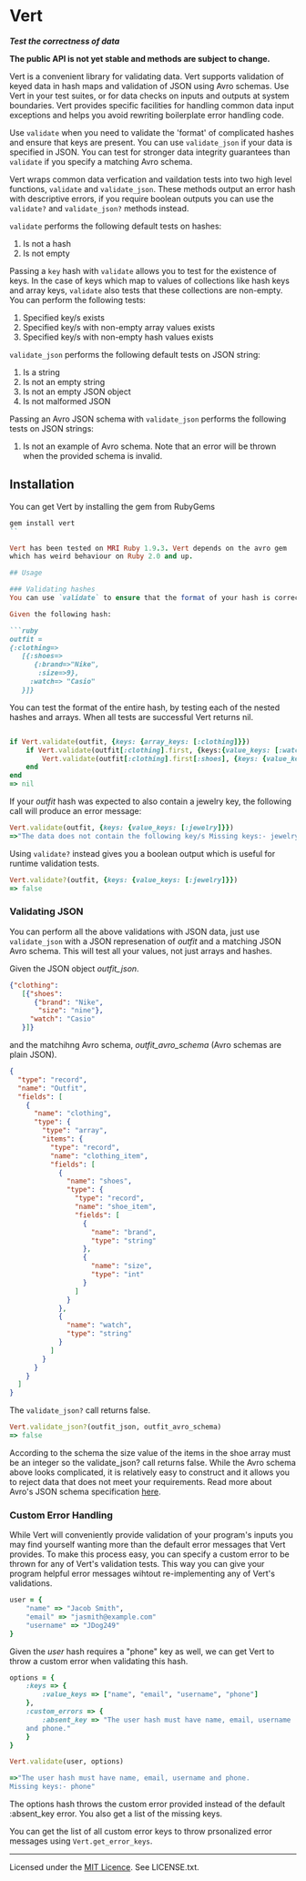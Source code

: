 # Vert

**_Test the correctness of data_**

**The public API is not yet stable and methods are subject to change.**

Vert is a convenient library for validating data. Vert supports
validation of keyed data in hash maps and validation of JSON using
Avro schemas. Use Vert in your test suites, or for data checks on
inputs and outputs at system boundaries. Vert provides specific
facilities for handling common data input exceptions and helps you avoid
rewriting boilerplate error handling code. 

Use `validate` when you need to validate the 'format' of complicated
hashes and ensure that keys are present. You can use `validate_json`
if your data is specified in JSON. You can test for stronger data integrity guarantees than `validate` if you specify a matching Avro schema.

Vert wraps common data verfication and vaildation tests into two
high level functions, `validate` and `validate_json`. These methods
output an error hash with descriptive errors, if you require boolean
outputs you can use the `validate?` and `validate_json?` methods instead.

`validate` performs the following default tests on hashes:

1. Is not a hash
1. Is not empty

Passing a `key` hash with `validate` allows you to test for the
existence of keys. In the case of keys which map to values of collections
like hash keys and array keys, `validate` also tests that these
collections are non-empty. You can perform the following tests:

1. Specified key/s exists
1. Specified key/s with non-empty array values exists
1. Specified key/s with non-empty hash values exists

`validate_json` performs the following default tests on JSON string:

1. Is a string
1. Is not an empty string
1. Is not an empty JSON object
1. Is not malformed JSON
 
Passing an Avro JSON schema with `validate_json` performs the following tests on JSON strings:

1. Is not an example of Avro schema. Note that an error will be thrown when the provided schema is invalid.

## Installation

You can get Vert by installing the gem from RubyGems

```ruby
gem install vert
``

Vert has been tested on MRI Ruby 1.9.3. Vert depends on the avro gem
which has weird behaviour on Ruby 2.0 and up.

## Usage

### Validating hashes
You can use `validate` to ensure that the format of your hash is correct.

Given the following hash:

```ruby
outfit =
{:clothing=>
   [{:shoes=>
      {:brand=>"Nike", 
       :size=>9}, 
     :watch=> "Casio"
   }]}
```

You can test the format of the entire hash, by testing each of the nested
hashes and arrays. When all tests are successful Vert returns nil.

```ruby

if Vert.validate(outfit, {keys: {array_keys: [:clothing]}})
    if Vert.validate(outfit[:clothing].first, {keys:{value_keys: [:watch], hash_keys: [:shoes]}})
        Vert.validate(outfit[:clothing].first[:shoes], {keys: {value_keys: [:brand, :size]}})
    end
end
=> nil
```

If your *outfit* hash was expected to also contain a jewelry key, the
following call will produce an error message:

```ruby
Vert.validate(outfit, {keys: {value_keys: [:jewelry]}})
=>"The data does not contain the following key/s Missing keys:- jewelry"
```

Using `validate?` instead gives you a boolean output which is useful
for runtime validation tests.

```ruby
Vert.validate?(outfit, {keys: {value_keys: [:jewelry]}})
=> false
```

### Validating JSON

You can perform all the above validations with JSON data, just use
`validate_json` with a JSON represenation of *outfit* and a matching
JSON Avro schema. This will test all your values, not just arrays and
hashes.

Given the JSON object *outfit_json*.

```JSON
{"clothing":
   [{"shoes":
      {"brand": "Nike", 
       "size": "nine"}, 
     "watch": "Casio"
   }]}
```

and the matchihng Avro schema, *outfit_avro_schema* (Avro schemas are plain JSON).

```JSON
{
  "type": "record",
  "name": "Outfit",
  "fields": [
    {
      "name": "clothing",
      "type": {
        "type": "array",
        "items": {
          "type": "record",
          "name": "clothing_item",
          "fields": [
            {
              "name": "shoes",
              "type": {
                "type": "record",
                "name": "shoe_item",
                "fields": [
                  {
                    "name": "brand",
                    "type": "string"
                  },
                  {
                    "name": "size",
                    "type": "int"
                  }
                ]
              }
            },
            {
              "name": "watch",
              "type": "string"
            }
          ]
        }
      }
    }
  ]
}
```

The `validate_json?` call returns false.

```ruby
Vert.validate_json?(outfit_json, outfit_avro_schema)
=> false
```
According to the schema the size value of the items in the shoe array
must be an integer so the validate_json? call returns false. While the
Avro schema above looks complicated, it is relatively easy to
construct and it allows you to reject data that does not meet your
requirements. Read more about Avro's JSON schema specification [here](https://avro.apache.org/docs/1.7.6/spec.html#schemas).

### Custom Error Handling 

While Vert will conveniently provide validation of your program's
inputs you may find yourself wanting more than the default error
messages that Vert provides. To make this process easy, you can specify
a custom error to be thrown for any of Vert's validation tests. This
way you can give your program helpful error messages wihtout
re-implementing any of Vert's validations.

```ruby
user = {
    "name" => "Jacob Smith",
    "email" => "jasmith@example.com"
    "username" => "JDog249"
}
```

Given the *user* hash requires a "phone" key as well, we can get Vert
to throw a custom error when validating this hash.

```ruby
options = {
    :keys => {
        :value_keys => ["name", "email", "username", "phone"]
    },
    :custom_errors => {
        :absent_key => "The user hash must have name, email, username
    and phone."
    }
}

Vert.validate(user, options)

=>"The user hash must have name, email, username and phone.
Missing keys:- phone"
```

The options hash throws the custom error provided instead of the
default :absent_key error. You also get a list of the missing keys.

You can get the list of all custom error keys to throw prsonalized
error messages using `Vert.get_error_keys`.

---

Licensed under the [MIT Licence](http://opensource.org/licenses/MIT). See LICENSE.txt.
